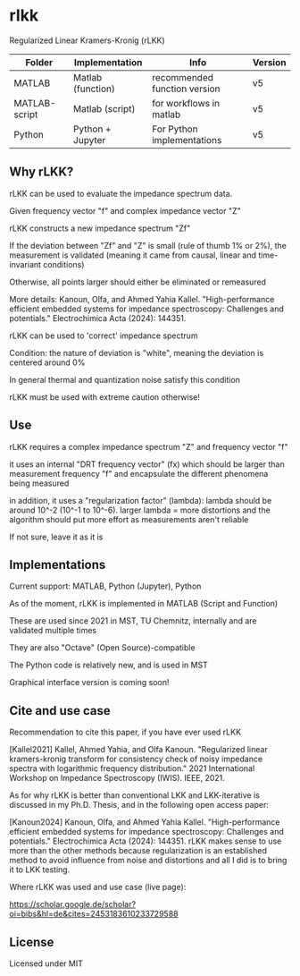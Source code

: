 # rlkk
Regularized Linear Kramers-Kronig (rLKK)

| Folder    | Implementation | Info | Version |
| --------  | -------------- | ---- | ------- |
| MATLAB | Matlab (function) | recommended function version | v5 |
| MATLAB-script | Matlab (script) | for workflows in matlab | v5 |
| Python | Python + Jupyter | For Python implementations | v5 |

## Why rLKK?
rLKK can be used to evaluate the impedance spectrum data. 

Given frequency vector "f" and complex impedance vector "Z"

rLKK constructs a new impedance spectrum "Zf"

If the deviation between "Zf" and "Z" is small (rule of thumb 1% or 2%), the measurement is validated (meaning it came from causal, linear and time-invariant conditions)

Otherwise, all points larger should either be eliminated or remeasured

More details: Kanoun, Olfa, and Ahmed Yahia Kallel. "High-performance efficient embedded systems for impedance spectroscopy: Challenges and potentials." Electrochimica Acta (2024): 144351.


rLKK can be used to 'correct' impedance spectrum

Condition: the nature of deviation is "white", meaning the deviation is centered around 0% 

In general thermal and quantization noise satisfy this condition

rLKK must be used with extreme caution otherwise!



## Use
rLKK requires a complex impedance spectrum "Z" and frequency vector "f"

it uses an internal "DRT frequency vector" (fx) which should be larger than measurement frequency "f" and encapsulate the different phenomena being measured

in addition, it uses a "regularization factor" (lambda): lambda should be around 10^-2 (10^-1 to 10^-6). larger lambda = more distortions and the algorithm should put more effort as measurements aren't reliable

If not sure, leave it as it is


## Implementations
Current support: MATLAB, Python (Jupyter), Python


As of the moment, rLKK is implemented in MATLAB (Script and Function)

These are used since 2021 in MST, TU Chemnitz, internally and are validated multiple times

They are also "Octave" (Open Source)-compatible

The Python code is relatively new, and is used in MST

Graphical interface version is coming soon!


## Cite and use case
Recommendation to cite this paper, if you have ever used rLKK

 [Kallel2021] Kallel, Ahmed Yahia, and Olfa Kanoun. "Regularized linear kramers-kronig transform for consistency check of noisy impedance spectra with logarithmic frequency distribution." 2021 International Workshop on Impedance Spectroscopy (IWIS). IEEE, 2021.

As for why rLKK is better than conventional LKK and LKK-iterative is discussed in my Ph.D. Thesis, and in the following open access paper:

[Kanoun2024] Kanoun, Olfa, and Ahmed Yahia Kallel. "High-performance efficient embedded systems for impedance spectroscopy: Challenges and potentials." Electrochimica Acta (2024): 144351.
rLKK makes sense to use more than the other methods because regularization is an established method to avoid influence from noise and distortions and all I did is to bring it to LKK testing.


Where rLKK was used and use case (live page):

https://scholar.google.de/scholar?oi=bibs&hl=de&cites=2453183610233729588

## License
Licensed under MIT 
